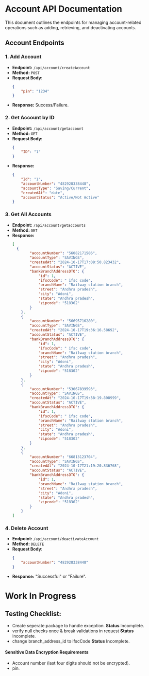 # Account API Documentation

This document outlines the endpoints for managing account-related operations such as adding, retrieving, and deactivating accounts.

## Account Endpoints

### 1. Add Account
- **Endpoint:** `/api/account/createAccount`
- **Method:** `POST`
- **Request Body:**
    ```json
    {
        "pin": "1234"
    }
    ```
- **Response:** Success/Failure.

### 2. Get Account by ID
- **Endpoint:** `/api/account/getaccount`
- **Method:** `GET`
- **Request Body:**
    ```json
    {
        "ID": "1"
    }
    ```
- **Response:**
    ```json
    {
        "Id": "1",
        "accountNumber": "482928338448",
        "accountType": "Saving/Current",
        "createdAt": "date",
        "accountStatus": "Active/Not Active"
    }
    ```

### 3. Get All Accounts
- **Endpoint:** `/api/account/getaccounts`
- **Method:** `GET`
- **Response:**
    ```json
    [
      {
            "accountNumber": "56082171586",
            "accountType": "SAVINGS",
            "createdAt": "2024-10-17T17:08:50.823432",
            "accountStatus": "ACTIVE",
            "bankBranchAddressDTO": {
                "id": 1,
                "ifscCode": " ifsc code",
                "branchName": "Railway station branch",
                "street": "Andhra pradesh",
                "city": "Adoni",
                "state": "Andhra pradesh",
                "zipcode": "518302"
            }
        },
        {
            "accountNumber": "56695716280",
            "accountType": "SAVINGS",
            "createdAt": "2024-10-17T19:36:16.58692",
            "accountStatus": "ACTIVE",
            "bankBranchAddressDTO": {
                "id": 1,
                "ifscCode": " ifsc code",
                "branchName": "Railway station branch",
                "street": "Andhra pradesh",
                "city": "Adoni",
                "state": "Andhra pradesh",
                "zipcode": "518302"
            }
        },
        {
            "accountNumber": "53067839593",
            "accountType": "SAVINGS",
            "createdAt": "2024-10-17T19:38:19.808999",
            "accountStatus": "ACTIVE",
            "bankBranchAddressDTO": {
                "id": 1,
                "ifscCode": " ifsc code",
                "branchName": "Railway station branch",
                "street": "Andhra pradesh",
                "city": "Adoni",
                "state": "Andhra pradesh",
                "zipcode": "518302"
            }
        },
        {
            "accountNumber": "66813123704",
            "accountType": "SAVINGS",
            "createdAt": "2024-10-17T21:19:20.836768",
            "accountStatus": "ACTIVE",
            "bankBranchAddressDTO": {
                "id": 1,
                "branchName": "Railway station branch",
                "street": "Andhra pradesh",
                "city": "Adoni",
                "state": "Andhra pradesh",
                "zipcode": "518302"
            }
        }
    ]
    ```

### 4. Delete Account
- **Endpoint:** `/api/account/deactivateAccount`
- **Method:** `DELETE`
- **Request Body:**
    ```json
    {
        "accountNumber": "482928338448"
    }
    ```
- **Response:** "Successful" or "Failure".
 

 # Work In Progress

 ## Testing Checklist:
 - Create seperate package to handle exception. **Status** Incomplete.
 - verify null checks once & break validations in request **Status** Incomplete.
 - change branch_address_id to ifscCode **Status** Incomplete.

 #### Sensitive Data Encryption Requirements
- Account number (last four digits should not be encrypted).
- pin.